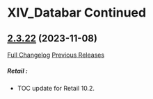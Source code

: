 # XIV_Databar Continued

## [2.3.22](https://github.com/ZelionGG/XIV_Databar-Continued/tree/v2.3.22) (2023-11-08)

[Full Changelog](https://github.com/ZelionGG/XIV_Databar-Continued/compare/v2.3.21...v2.3.22) [Previous Releases](https://github.com/ZelionGG/XIV_Databar-Continued/releases)

##### _Retail :_
- TOC update for Retail 10.2.